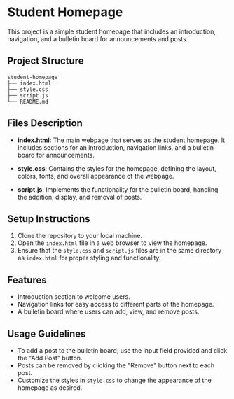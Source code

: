 # Student Homepage

This project is a simple student homepage that includes an introduction, navigation, and a bulletin board for announcements and posts.

## Project Structure

```
student-homepage
├── index.html
├── style.css
├── script.js
└── README.md
```

## Files Description

- **index.html**: The main webpage that serves as the student homepage. It includes sections for an introduction, navigation links, and a bulletin board for announcements.

- **style.css**: Contains the styles for the homepage, defining the layout, colors, fonts, and overall appearance of the webpage.

- **script.js**: Implements the functionality for the bulletin board, handling the addition, display, and removal of posts.

## Setup Instructions

1. Clone the repository to your local machine.
2. Open the `index.html` file in a web browser to view the homepage.
3. Ensure that the `style.css` and `script.js` files are in the same directory as `index.html` for proper styling and functionality.

## Features

- Introduction section to welcome users.
- Navigation links for easy access to different parts of the homepage.
- A bulletin board where users can add, view, and remove posts.

## Usage Guidelines

- To add a post to the bulletin board, use the input field provided and click the "Add Post" button.
- Posts can be removed by clicking the "Remove" button next to each post.
- Customize the styles in `style.css` to change the appearance of the homepage as desired.